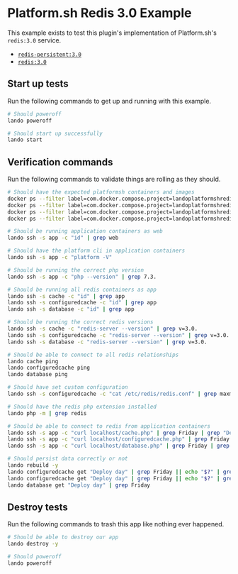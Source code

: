 Platform.sh Redis 3.0 Example
=============================

This example exists to test this plugin's implementation of Platform.sh's `redis:3.0` service.

* [`redis-persistent:3.0`](https://docs.platform.sh/configuration/services/redis.html)
* [`redis:3.0`](https://docs.platform.sh/configuration/services/redis.html)

Start up tests
--------------

Run the following commands to get up and running with this example.

```bash
# Should poweroff
lando poweroff

# Should start up successfully
lando start
```

Verification commands
---------------------

Run the following commands to validate things are rolling as they should.

```bash
# Should have the expected platformsh containers and images
docker ps --filter label=com.docker.compose.project=landoplatformshredis30 | grep docker.registry.platform.sh/php-7.3 | grep landoplatformshredis30_app_1
docker ps --filter label=com.docker.compose.project=landoplatformshredis30 | grep docker.registry.platform.sh/redis-3.0 | grep landoplatformshredis30_cache_1
docker ps --filter label=com.docker.compose.project=landoplatformshredis30 | grep docker.registry.platform.sh/redis-3.0 | grep landoplatformshredis30_configuredcache_1
docker ps --filter label=com.docker.compose.project=landoplatformshredis30 | grep docker.registry.platform.sh/redis-persistent-3.0 | grep landoplatformshredis30_database_1

# Should be running application containers as web
lando ssh -s app -c "id" | grep web

# Should have the platform cli in application containers
lando ssh -s app -c "platform -V"

# Should be running the correct php version
lando ssh -s app -c "php --version" | grep 7.3.

# Should be running all redis containers as app
lando ssh -s cache -c "id" | grep app
lando ssh -s configuredcache -c "id" | grep app
lando ssh -s database -c "id" | grep app

# Should be running the correct redis versions
lando ssh -s cache -c "redis-server --version" | grep v=3.0.
lando ssh -s configuredcache -c "redis-server --version" | grep v=3.0.
lando ssh -s database -c "redis-server --version" | grep v=3.0.

# Should be able to connect to all redis relationships
lando cache ping
lando configuredcache ping
lando database ping

# Should have set custom configuration
lando ssh -s configuredcache -c "cat /etc/redis/redis.conf" | grep maxmemory-policy | grep noeviction

# Should have the redis php extension installed
lando php -m | grep redis

# Should be able to connect to redis from application containers
lando ssh -s app -c "curl localhost/cache.php" | grep Friday | grep "Deploy day"
lando ssh -s app -c "curl localhost/configuredcache.php" | grep Friday | grep "Deploy day"
lando ssh -s app -c "curl localhost/database.php" | grep Friday | grep "Deploy day"

# Should persist data correctly or not
lando rebuild -y
lando configuredcache get "Deploy day" | grep Friday || echo "$?" | grep 1 || true
lando configuredcache get "Deploy day" | grep Friday || echo "$?" | grep 1 || true
lando database get "Deploy day" | grep Friday
```

Destroy tests
-------------

Run the following commands to trash this app like nothing ever happened.

```bash
# Should be able to destroy our app
lando destroy -y

# Should poweroff
lando poweroff
```
